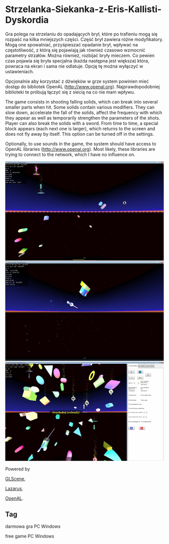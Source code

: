 # Strzelanka-Siekanka-z-Eris-Kallisti-Dyskordia

Gra polega na strzelaniu do opadających brył, które po trafieniu mogą się rozpaść na kilka mniejszych części. Część brył zawiera różne modyfikatory. Mogą one spowalniać, przyśpieszać opadanie brył, wpływać na częstotliwość, z którą się pojawiają jak również czasowo wzmocnić parametry strzałów. Można również, rozbijać bryły mieczem.
Co pewien czas pojawia się bryła specjalna (każda następna jest większa) która, powraca na ekran i sama nie odlatuje. Opcję tę można wyłączyć w ustawieniach.

Opcjonalnie aby korzystać z dźwięków w grze system powinien mieć dostęp do bibliotek OpenAL (http://www.openal.org). Najprawdopodobniej biblioteki te próbują łączyć się z siecią na co nie mam wpływu.


The game consists in shooting falling solids, which can break into several smaller parts when hit. Some solids contain various modifiers. They can slow down, accelerate the fall of the solids, affect the frequency with which they appear as well as temporarily strengthen the parameters of the shots. Player can also break the solids with a sword.
From time to time, a special block appears (each next one is larger), which returns to the screen and does not fly away by itself. This option can be turned off in the settings.

Optionally, to use sounds in the game, the system should have access to OpenAL libraries (http://www.openal.org). Most likely, these libraries are trying to connect to the network, which I have no influence on.


<a href="https://github.com/jacek-mulawka/Strzelanka-Siekanka-z-Eris-Kallisti-Dyskordia/blob/main/Gallery/Strzelanka%20Siekanka%20z%20Eris%20Kallisti%20Dyskordia%2001.jpg">
  <img src="https://github.com/jacek-mulawka/Strzelanka-Siekanka-z-Eris-Kallisti-Dyskordia/blob/main/Gallery/M/Strzelanka%20Siekanka%20z%20Eris%20Kallisti%20Dyskordia%2001%20m.jpg">
</a>

<a href="https://github.com/jacek-mulawka/Strzelanka-Siekanka-z-Eris-Kallisti-Dyskordia/blob/main/Gallery/Strzelanka%20Siekanka%20z%20Eris%20Kallisti%20Dyskordia%2002.jpg">
  <img src="https://github.com/jacek-mulawka/Strzelanka-Siekanka-z-Eris-Kallisti-Dyskordia/blob/main/Gallery/M/Strzelanka%20Siekanka%20z%20Eris%20Kallisti%20Dyskordia%2002%20m.jpg">
</a>

<a href="https://github.com/jacek-mulawka/Strzelanka-Siekanka-z-Eris-Kallisti-Dyskordia/blob/main/Gallery/Strzelanka%20Siekanka%20z%20Eris%20Kallisti%20Dyskordia%2003.jpg">
  <img src="https://github.com/jacek-mulawka/Strzelanka-Siekanka-z-Eris-Kallisti-Dyskordia/blob/main/Gallery/M/Strzelanka%20Siekanka%20z%20Eris%20Kallisti%20Dyskordia%2003%20m.jpg">
</a>


Powered by

[GLScene](http://glscene.sourceforge.net),

[Lazarus](https://www.lazarus-ide.org),

[OpenAL](http://www.openal.org).


## Tag
darmowa gra PC Windows

free game PC Windows

